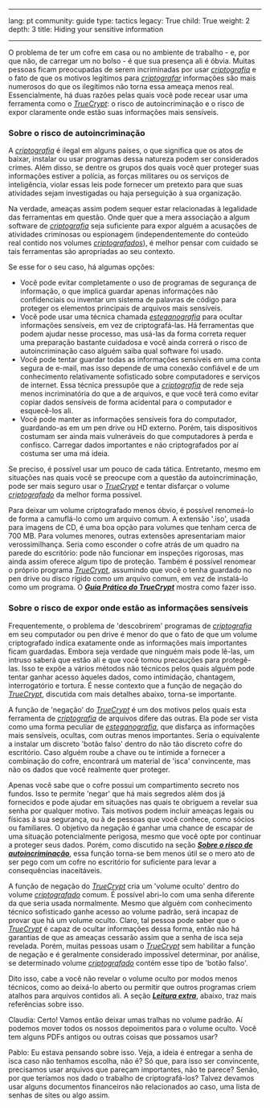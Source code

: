 

---

lang: pt
community: guide
type: tactics
legacy: True
child: True
weight: 2
depth: 3
title: Hiding your sensitive information

---

O problema de ter um cofre em casa ou no ambiente de trabalho - e, por que não, de carregar um no bolso - é que sua presença ali é óbvia. Muitas pessoas ficam preocupadas de serem incriminadas por usar [*criptografia*](/pt/glossary#Encryption) e o fato de que os motivos legítimos para [*criptografar*](/pt/glossary#Encryption) informações são mais numerosos do que os ilegítimos não torna essa ameaça menos real. Essencialmente, há duas razões pelas quais você pode recear usar uma ferramenta como o [*TrueCrypt*](/pt/glossary#TrueCrypt): o risco de autoincriminação e o risco de expor claramente onde estão suas informações mais sensíveis.


### Sobre o risco de autoincriminação ###

A [*criptografia*](/pt/glossary#Encryption) é ilegal em alguns países, o que significa que os atos de baixar, instalar ou usar programas dessa natureza podem ser considerados crimes. Além disso, se dentre os grupos dos quais você quer proteger suas informações estiver a polícia, as forças militares ou os serviços de inteligência, violar essas leis pode fornecer um pretexto para que suas atividades sejam investigadas ou haja perseguição à sua organização.

Na verdade, ameaças assim podem sequer estar relacionadas à legalidade das ferramentas em questão. Onde quer que a mera associação a algum software de [*criptografia*](/pt/glossary#Encryption) seja suficiente para expor alguém a acusações de atividades criminosas ou espionagem (independentemente do conteúdo real contido nos volumes [*criptografados*](/pt/glossary#Encryption)), é melhor pensar com cuidado se tais ferramentas são apropriadas ao seu contexto.

Se esse for o seu caso, há algumas opções:

  * Você pode evitar completamente o uso de programas de segurança de informação, o que implica guardar apenas informações não confidenciais ou inventar um sistema de palavras de código para proteger os elementos principais de arquivos mais sensíveis.
  * Você pode usar uma técnica chamada [*esteganografia*](/pt/glossary#Steganography) para ocultar informações sensíveis, em vez de criptografá-las. Há ferramentas que podem ajudar nesse processo, mas usá-las da forma correta requer uma preparação bastante cuidadosa e você ainda correrá o risco de autoincriminação caso alguém saiba qual software foi usado.
  * Você pode tentar guardar todas as informações sensíveis em uma conta segura de e-mail, mas isso depende de uma conexão confiável e de um conhecimento relativamente sofisticado sobre computadores e serviços de internet. Essa técnica pressupõe que a [*criptografia*](/pt/glossary#Encryption) de rede seja menos incriminatória do que a de arquivos, e que você terá como evitar copiar dados sensíveis de forma acidental para o computador e esquecê-los ali.
  * Você pode manter as informações sensíveis fora do computador, guardando-as em um pen drive ou HD externo. Porém, tais dispositivos costumam ser ainda mais vulneráveis do que computadores à perda e confisco. Carregar dados importantes e não criptografados por aí costuma ser uma má ideia.
	
Se preciso, é possível usar um pouco de cada tática. Entretanto, mesmo em situações nas quais você se preocupe com a questão da autoincriminação, pode ser mais seguro usar o [*TrueCrypt*](/pt/glossary#TrueCrypt) e tentar disfarçar o volume [*criptografado*](/pt/glossary#Encryption) da melhor forma possível.

Para deixar um volume criptografado menos óbvio, é possível renomeá-lo de forma a camuflá-lo como um arquivo comum. A extensão '.iso', usada para imagens de CD, é uma boa opção para volumes que tenham cerca de 700 MB. Para volumes menores, outras extensões apresentariam maior verossimilhança. Seria como esconder o cofre atrás de um quadro na parede do escritório: pode não funcionar em inspeções rigorosas, mas ainda assim oferece algum tipo de proteção. Também é possível renomear o próprio programa [*TrueCrypt*](/pt/glossary#TrueCrypt), assumindo que você o tenha guardado no pen drive ou disco rígido como um arquivo comum, em vez de instalá-lo como um programa. O [***Guia Prático do TrueCrypt***](/pt/truecrypt_main) mostra como fazer isso.


### Sobre o risco de expor onde estão as informações sensíveis ###

Frequentemente, o problema de 'descobrirem' programas de [*criptografia*](/pt/glossary#Encryption) em seu computador ou pen drive é menor do que o fato de que um volume criptografado indica exatamente onde as informações mais importantes ficam guardadas. Embora seja verdade que ninguém mais pode lê-las, um intruso saberá que estão ali e que você tomou precauções para protegê-las. Isso te expõe a vários métodos não técnicos pelos quais alguém pode tentar ganhar acesso àqueles dados, como intimidação, chantagem, interrogatório e tortura. É nesse contexto que a função de negação do [*TrueCrypt*](/pt/glossary#TrueCrypt), discutida com mais detalhes abaixo, torna-se importante.

A função de 'negação' do [*TrueCrypt*](/pt/glossary#TrueCrypt) é um dos motivos pelos quais esta ferramenta de [*criptografia*](/pt/glossary#Encryption) de arquivos difere das outras. Ela pode ser vista como uma forma peculiar de [*esteganografia*](/pt/glossary#Steganography), que disfarça as informações mais sensíveis, ocultas, com outras menos importantes. Seria o equivalente a instalar um discreto 'botão falso' dentro do não tão discreto cofre do escritório. Caso alguém roube a chave ou te intimide a fornecer a combinação do cofre, encontrará um material de 'isca' convincente, mas não os dados que você realmente quer proteger.

Apenas você sabe que o cofre possui um compartimento secreto nos fundos. Isso te permite 'negar' que há mais segredos além dos já fornecidos e pode ajudar em situações nas quais te obriguem a revelar sua senha por qualquer motivo. Tais motivos podem incluir ameaças legais ou físicas à sua segurança, ou à de pessoas que você conhece, como sócios ou familiares. O objetivo da negação é ganhar uma chance de escapar de uma situação potencialmente perigosa, mesmo que você opte por continuar a proteger seus dados. Porém, como discutido na seção [***Sobre o risco de autoincriminação***](/pt/chapter_4_2), essa função torna-se bem menos útil se o mero ato de ser pego com um cofre no escritório for suficiente para levar a consequências inaceitáveis.

A função de negação do [*TrueCrypt*](/pt/glossary#TrueCrypt) cria um 'volume oculto' dentro do volume [*criptografado*](/pt/glossary#Encryption) comum. É possível abri-lo com uma senha diferente da que seria usada normalmente. Mesmo que alguém com conhecimento técnico sofisticado ganhe acesso ao volume padrão, será incapaz de provar que há um volume oculto. Claro, tal pessoa pode saber que o [*TrueCrypt*](/pt/glossary#TrueCrypt) é capaz de ocultar informações dessa forma, então não há garantias de que as ameaças cessarão assim que a senha de isca seja revelada. Porém, muitas pessoas usam o [*TrueCrypt*](/pt/glossary#TrueCrypt) sem habilitar a função de negação e é geralmente considerado impossível determinar, por análise, se determinado volume [*criptografado*](/pt/glossary#Encryption) contém esse tipo de 'botão falso'.

Dito isso, cabe a você não revelar o volume oculto por modos menos técnicos, como ao deixá-lo aberto ou permitir que outros programas criem atalhos para arquivos contidos ali. A seção [***Leitura extra***](/pt/chapter_4_3), abaixo, traz mais referências sobre isso.

<div class="background" markdown="1">
Claudia: Certo! Vamos então deixar umas tralhas no volume padrão. Aí podemos mover todos os nossos depoimentos para o volume oculto. Você tem alguns PDFs antigos ou outras coisas que possamos usar?

Pablo: Eu estava pensando sobre isso. Veja, a ideia é entregar a senha de isca caso não tenhamos escolha, não é? Só que, para isso ser convincente, precisamos usar arquivos que pareçam importantes, não te parece? Senão, por que teríamos nos dado o trabalho de criptografá-los? Talvez devamos usar alguns documentos financeiros não relacionados ao caso, uma lista de senhas de sites ou algo assim.
</div>

